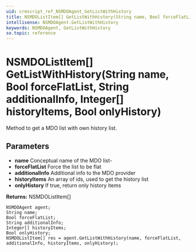```yaml
---
uid: crmscript_ref_NSMDOAgent_GetListWithHistory
title: NSMDOListItem[] GetListWithHistory(String name, Bool forceFlatList, String additionalInfo, Integer[] historyItems, Bool onlyHistory)
intellisense: NSMDOAgent.GetListWithHistory
keywords: NSMDOAgent, GetListWithHistory
so.topic: reference
---
```


# NSMDOListItem[] GetListWithHistory(String name, Bool forceFlatList, String additionalInfo, Integer[] historyItems, Bool onlyHistory)

Method to get a MDO list with own history list.

## Parameters

* **name** Conceptual name of the MDO list-
* **forceFlatList** Force the list to be flat
* **additionalInfo** Additional info to the MDO provider
* **historyItems** An array of ids, used to get the history list
* **onlyHistory** If true, return only history items

**Returns:** NSMDOListItem[]

```crmscript
NSMDOAgent agent;
String name;
Bool forceFlatList;
String additionalInfo;
Integer[] historyItems;
Bool onlyHistory;
NSMDOListItem[] res = agent.GetListWithHistory(name, forceFlatList, additionalInfo, historyItems, onlyHistory);
```

